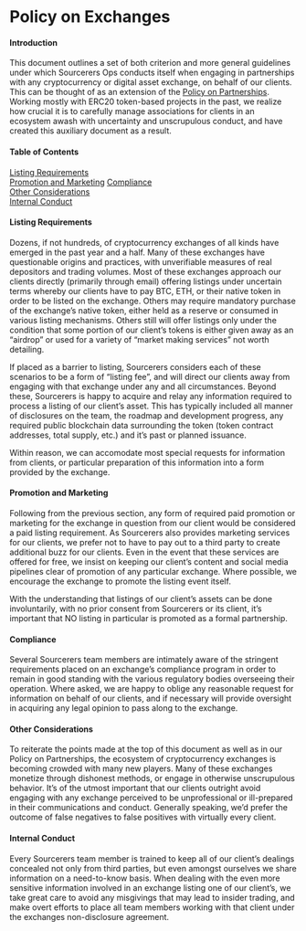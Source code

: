 # Policy on Exchanges

#### Introduction

This document outlines a set of both criterion and more general guidelines under which Sourcerers Ops conducts itself when engaging in partnerships with any cryptocurrency or digital asset exchange, on behalf of our clients. This can be thought of as an extension of the [Policy on Partnerships](https://github.com/Sourcerers-Ops/OSO/Strategy/Policy%on%Partnerships.md). Working mostly with ERC20 token-based projects in the past, we realize how crucial it is to carefully manage associations for clients in an ecosystem awash with uncertainty and unscrupulous conduct, and have created this auxiliary document as a result. 

#### Table of Contents

[Listing Requirements](#listing-requirements)  
[Promotion and Marketing](#promotion-and-marketing)
[Compliance](#compliance)  
[Other Considerations](#other-considerations)  
[Internal Conduct](#internal-conduct)  

#### Listing Requirements
Dozens, if not hundreds, of cryptocurrency exchanges of all kinds have emerged in the past year and a half. Many of these exchanges have questionable origins and practices, with unverifiable measures of real depositors and trading volumes. Most of these exchanges approach our clients directly (primarily through email) offering listings under uncertain terms whereby our clients have to pay BTC, ETH, or their native token in order to be listed on the exchange. Others may require mandatory purchase of the exchange’s native token, either held as a reserve or consumed in various listing mechanisms. Others still will offer listings only under the condition that some portion of our client’s tokens is either given away as an “airdrop” or used for a variety of “market making services” not worth detailing.

If placed as a barrier to listing, Sourcerers considers each of these scenarios to be a form of “listing fee”, and will direct our clients away from engaging with that exchange under any and all circumstances. 
Beyond these, Sourcerers is happy to acquire and relay any information required to process a listing of our client’s asset. This has typically included all manner of disclosures on the team, the roadmap and development progress, any required public blockchain data surrounding the token (token contract addresses, total supply, etc.) and it’s past or planned issuance. 

Within reason, we can accomodate most special requests for information from clients, or particular preparation of this information into a form provided by the exchange.

#### Promotion and Marketing

Following from the previous section, any form of required paid promotion or marketing for the exchange in question from our client would be considered a paid listing requirement. As Sourcerers also provides marketing services for our clients, we prefer not to have to pay out to a third party to create additional buzz for our clients. Even in the event that these services are offered for free, we insist on keeping our client’s content and social media pipelines clear of promotion of any particular exchange. Where possible, we encourage the exchange to promote the listing event itself. 

With the understanding that listings of our client’s assets can be done involuntarily, with no prior consent from Sourcerers or its client, it’s important that NO listing in particular is promoted as a formal partnership. 

#### Compliance

Several Sourcerers team members are intimately aware of the stringent requirements placed on an exchange’s compliance program in order to remain in good standing with the various regulatory bodies overseeing their operation. Where asked, we are happy to oblige any reasonable request for information on behalf of our clients, and if necessary will provide oversight in acquiring any legal opinion to pass along to the exchange.

#### Other Considerations

To reiterate the points made at the top of this document as well as in our Policy on Partnerships, the ecosystem of cryptocurrency exchanges is becoming crowded with many new players. Many of these exchanges monetize through dishonest methods, or engage in otherwise unscrupulous behavior. It’s of the utmost important that our clients outright avoid engaging with any exchange perceived to be unprofessional or ill-prepared in their communications and conduct. Generally speaking, we’d prefer the outcome of false negatives to false positives with virtually every client.

#### Internal Conduct

Every Sourcerers team member is trained to keep all of our client’s dealings concealed not only from third parties, but even amongst ourselves we share information on a need-to-know basis. When dealing with the even more sensitive information involved in an exchange listing one of our client’s, we take great care to avoid any misgivings that may lead to insider trading, and make overt efforts to place all team members working with that client under the exchanges non-disclosure agreement.
